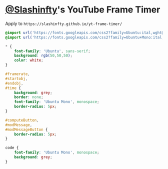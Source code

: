 # [@Slashinfty](https://github.com/slashinfty/)'s YouTube Frame Timer
Apply to `https://slashinfty.github.io/yt-frame-timer/`
<br>
```css
@import url('https://fonts.googleapis.com/css2?family=Ubuntu:ital,wght@0,300;0,400;0,500;0,700;1,300;1,400;1,500;1,700&display=swap');
@import url('https://fonts.googleapis.com/css2?family=Ubuntu+Mono:ital,wght@0,400;0,700;1,400;1,700&display=swap');

* {
    font-family: 'Ubuntu', sans-serif;
    background: rgb(50,50,50);
    color: white;
}

#framerate,
#startobj,
#endobj,
#time {
    background: grey;
    border: none;
    font-family: 'Ubuntu Mono', monospace;
    border-radius: 5px;
}

#computeButton,
#modMessage,
#modMessageButton {
    border-radius: 5px;
}

code {
    font-family: 'Ubuntu Mono', monospace;
    background: grey;
}
```
